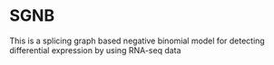 # SGNB
This is a splicing graph based negative binomial model for detecting differential expression by using RNA-seq data
